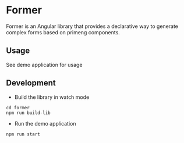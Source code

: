 # Former

Former is an Angular library that provides a declarative way to generate complex forms based on primeng components.

## Usage

See demo application for usage

## Development

- Build the library in watch mode

```
cd former
npm run build-lib
```

- Run the demo application

```
npm run start
```
